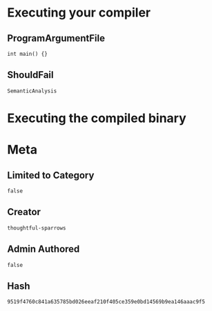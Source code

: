 # Executing your compiler

## ProgramArgumentFile

```
int main() {}
```

## ShouldFail

```
SemanticAnalysis
```

# Executing the compiled binary

# Meta

## Limited to Category

```
false
```

## Creator

```
thoughtful-sparrows
```

## Admin Authored

```
false
```

## Hash

```
9519f4760c841a635785bd026eeaf210f405ce359e0bd14569b9ea146aaac9f5
```
